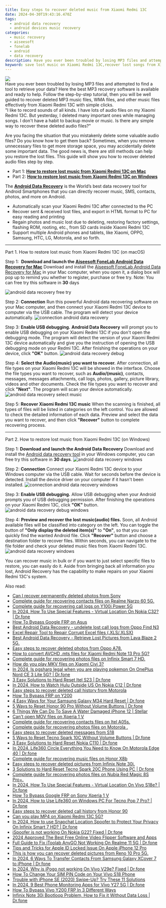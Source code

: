 ```yaml
---
title: Easy steps to recover deleted music from Xiaomi Redmi 13C
date: 2024-04-30T19:43:16.470Z
tags: 
  - android data recovery
  - android devices music recovery
categories: 
  - music recovery
  - aiseesoft
  - fonelab
  - android
  - data recovery
description: Have you ever been troubled by losing MP3 files and attempted to find a tool to retrieve your data? Here the best MP3 recovery software is available and ready to help. Follow the step-by-step tutorial, then you will be well guided to recover deleted MP3 music files, WMA files, and other music files effectively from Xiaomi Redmi 13C with simple clicks.
keyword: save lost music on Xiaomi Redmi 13C,recover lost songs from Xiaomi Redmi 13C,restore deleted songs files on Xiaomi Redmi 13C,Regain missing songs on Xiaomi Redmi 13C,Recover deleted music,broken Xiaomi Redmi 13C music recovery solution,recover song from Xiaomi Redmi 13C,how to retrieve music from Xiaomi Redmi 13C,Xiaomi Redmi 13C deleted song,Xiaomi Redmi 13C reset but recover song,Xiaomi Redmi 13C delete song recover,Xiaomi Redmi 13C music recovery
---
```


<img src="https://img0mobiles.techidaily.com/images/best-assets/devices/xiaomi/xiaomi-redmi-13c/5.jpg" class="atpl-imgstyle"  />

<div class="atpl-content atpl-for-fonelab-android recover-music">

<div class="atpl-post-description-part-1">
Have you ever been troubled by losing MP3 files and attempted to find a tool to retrieve your data? Here the best MP3 recovery software is available and ready to help. Follow the step-by-step tutorial, then you will be well guided to recover deleted MP3 music files, WMA files, and other music files effectively from Xiaomi Redmi 13C with simple clicks.
</div>



<div class="atpl-post-description-part-2">
<div class="tpl-content-sub-paragraph-question">
  "I like to record sounds of all kinds. I have lots of audio files on my Xiaomi Redmi 13C. But yesterday, I deleted many important ones while managing songs. I don't have a habit to backup movie or music. Is there any simple way to recover these deleted audio files?"
</div>
<div class="tpl-content-sub-paragraph-content">
<p>
  Are you facing the situation that you mistakenly delete some valuable audio files? Do you know how to get them back? Sometimes, when you remove unnecessary files to get more storage space, you may accidentally delete some important data. The good news is, there are still methods can help you restore the lost files. This guide will show you how to recover deleted audio files step by step.
</p>
</div>
</div>

<ul>
  <li>Part 1: <strong><a href="#p1">How to restore lost music from Xiaomi Redmi 13C on Mac</a></strong></li>
  <li>Part 2: <strong><a href="#p2">How to restore lost music from Xiaomi Redmi 13C on Windows</a></strong></li>
</ul>


<div class="atpl-post-description-part-3">
<div class="tpl-content-sub-paragraph-normal">
  <p>
      The <a href="https://tools.techidaily.com/aiseesoft-android-data-recovery/" ><strong>Android Data Recovery</strong></a> is the World’s best data recovery tool for Android Smartphones that you can directly recover music, SMS, contacts, photos, and more on Android.
  </p>
  <ul class="tpl-content-sub-paragraph-ul-style">
    <li>Automatically scan your Xiaomi Redmi 13C after connected to the PC</li>
    <li>Recover sent & received lost files, and export in HTML format to PC for easy reading and printing</li>
    <li>Regain photos and music lost due to deleting, restoring factory settings, flashing ROM, rooting, etc., from SD cards inside Xiaomi Redmi 13C</li>
    <li>Support multiple Android phones and tablets, like Xiaomi, OPPO, Samsung, HTC, LG, Motorola, and so forth.</li>
  </ul>
</div>
</div>



<!-- Part 1 -->
<a id="p1" name="p1" ></a><hr>

<div>
  <span class="atpl-step-part-style">Part 1. How to restore lost music from Xiaomi Redmi 13C (on macOS)</span>
</div>

<span class="atpl-stepstyle-a"><span>Step 1: </span></span> <strong>Download and launch the <a href="https://tools.techidaily.com/aiseesoft-android-data-recovery-for-mac/" >Aiseesoft FoneLab Android Data Recovery for Mac</a></strong>
Download and install the <a href="https://tools.techidaily.com/aiseesoft-android-data-recovery-for-mac/" >Aiseesoft FoneLab Android Data Recovery for Mac</a> in your Mac computer, when you open it, a dialog box will pop up to remind you whether to register, purchase or free try.
Note: You can free try this software in <strong>30</strong> days

<img src="https://tools.techidaily.com/images/apps/aiseesoft/android-data-recovery/mac-free-try.png" class="atpl-imgstyle" alt="android data recovery free try" />

<span class="atpl-stepstyle-a"><span>Step 2: </span></span> <strong>Connection</strong>
Run this powerful Android data recovering software on your Mac computer, and then connect your Xiaomi Redmi 13C device to computer via the USB cable. The program will detect your device automatically.
<img src="https://tools.techidaily.com/images/apps/aiseesoft/android-data-recovery/mac-connection-interface.jpg" class="atpl-imgstyle" alt="connection android data recovery" />

<span class="atpl-stepstyle-a"><span>Step 3: </span></span> <strong>Enable USB debugging.</strong>
<strong>Android Data Recovery</strong> will prompt you to enable USB debugging on your Xiaomi Redmi 13C if you don't open the debugging mode. The program will detect the version of your Xiaomi Redmi 13C device automatically and give you the instruction of opening the USB debugging mode on your Redmi 13C. After finishing the operations on your device, click <strong>"OK"</strong> button.
<img src="https://tools.techidaily.com/images/apps/aiseesoft/android-data-recovery/mac-android-usb-debug.jpg"  class="atpl-imgstyle" alt="android data recovery debug" />

<span class="atpl-stepstyle-a"><span>Step 4: </span></span> <strong>Select the Audio(music) you want to recover.</strong>
After connection, all file types on your Xiaomi Redmi 13C will be showed in the interface. Choose the file types you want to recover, such as <strong>Audio/(music)</strong>, contacts, messages, messages attachments, call logs, photos, gallery, picture library, videos and other documents. Check the file types you want to recover and click <b>"Next"</b>. The program will scan your device automatically.
<img src="https://tools.techidaily.com/images/apps/aiseesoft/android-data-recovery/mac-choose-type-music.jpg" class="atpl-imgstyle" alt="android data recovery select music" />

<span class="atpl-stepstyle-a"><span>Step 5: </span></span> <strong>Recover Xiaomi Redmi 13C music</strong>
When the scanning is finished, all types of files will be listed in categories on the left control. You are allowed to check the detailed information of each data. Preview and select the data you want to recover, and then click <b>"Recover"</b> button to complete recovering process.


<a id="p2" name="p2"></a><hr>

<!-- Part 2 -->
<div>
  <span class="atpl-step-part-style">Part 2. How to restore lost music from Xiaomi Redmi 13C (on Windows)</span>
</div>

<span class="atpl-stepstyle-a"><span>Step 1: </span></span> <strong>Download and launch the Android Data Recovery</strong>
Download and install the <a href="https://tools.techidaily.com/aiseesoft-android-data-recovery-for-win/" >Android data recovery tool</a> in your Windows computer, you can free try this software in <b>30 days</b>.
<img src="https://tools.techidaily.com/images/apps/aiseesoft/android-data-recovery/win-start-interface.png"  class="atpl-imgstyle" alt="android data recovery windows" />

<span class="atpl-stepstyle-a"><span>Step 2: </span></span> <strong>Connection</strong>
Connect your Xiaomi Redmi 13C device to your Windows computer via the USB cable. Wait for seconds before the device is detected. Install the device driver on your computer if it hasn't been installed.
<img src="https://tools.techidaily.com/images/apps/aiseesoft/android-data-recovery/win-connection-interface.png" class="atpl-imgstyle" alt="connection android data recovery windows" />

<span class="atpl-stepstyle-a"><span>Step 3: </span></span> <strong>Enable USB debugging.</strong>
Allow USB debugging when your Android prompts you of USB debugging permission. After finishing the operations on your Xiaomi Redmi 13C, click <b>"OK"</b> button.
<img src="https://tools.techidaily.com/images/apps/aiseesoft/android-data-recovery/win-android-usb-debug.png" class="atpl-imgstyle" alt="android data recovery debug windows" />

<span class="atpl-stepstyle-a"><span>Step 4: </span></span> <strong>Preview and recover the lost music(audio) files.</strong>
Soon, all Android available files will be classified into category on the left. You can toggle the button of <b>"Only display the deleted item(s)"</b> to <b>"On"</b>, so that you can quickly find the wanted Android file. Click <b>"Recover"</b> button and choose a destination folder to recover files. Within seconds, you can navigate to the file folder and check your deleted music files from Xiaomi Redmi 13C.
<img src="https://tools.techidaily.com/images/apps/aiseesoft/android-data-recovery/win-recover-music.jpg" class="atpl-imgstyle" alt="android data recovery windows" />

<div class="atpl-post-description-part-4">
<div class="tpl-content-sub-paragraph-normal">
    <p>
        You can recover music in bulk or if you want to just select specific files to restore, you can easily do it. Aside from bringing back all information you lost, Android Recovery has the capability to make repairs on your Xiaomi Redmi 13C's system.
    </p>
</div>
</div>


<ins class="adsbygoogle"
     style="display:block"
     data-ad-client="ca-pub-7571918770474297"
     data-ad-slot="8358498916"
     data-ad-format="auto"
     data-full-width-responsive="true"></ins>



</div>
<ins class="adsbygoogle"
    style="display:block"
    data-ad-format="autorelaxed"
    data-ad-client="ca-pub-7571918770474297"
    data-ad-slot="1223367746"></ins>

<span class="atpl-alsoreadstyle">Also read:</span>
<div><ul>
<li><a href="https://phone-solutions.techidaily.com/can-i-recover-permanently-deleted-photos-from-sony-by-stellar-photo-recovery-android-mobile-photo-recover/"><u>Can I recover permanently deleted photos from Sony</u></a></li>
<li><a href="https://phone-solutions.techidaily.com/complete-guide-for-recovering-contacts-files-on-realme-narzo-60-5g-by-fonelab-android-recover-contacts/"><u>Complete guide for recovering contacts files on Realme Narzo 60 5G.</u></a></li>
<li><a href="https://phone-solutions.techidaily.com/complete-guide-for-recovering-call-logs-on-y100i-power-5g-by-fonelab-android-recover-call-logs/"><u>Complete guide for recovering call logs on Y100i Power 5G</u></a></li>
<li><a href="https://phone-solutions.techidaily.com/in-2024-how-to-use-special-features-virtual-location-on-nokia-c32-drfone-by-drfone-virtual-android/"><u>In 2024, How To Use Special Features - Virtual Location On Nokia C32? | Dr.fone</u></a></li>
<li><a href="https://phone-solutions.techidaily.com/how-to-bypass-google-frp-on-asus-by-drfone-android-unlock-remove-google-frp/"><u>How To Bypass Google FRP on Asus</u></a></li>
<li><a href="https://phone-solutions.techidaily.com/best-android-data-recovery-undelete-lost-call-logs-from-oppo-find-n3-by-fonelab-android-recover-call-logs/"><u>Best Android Data Recovery - undelete lost call logs from Oppo Find N3</u></a></li>
<li><a href="https://phone-solutions.techidaily.com/excel-repair-tool-to-repair-corrupt-excel-files-xlsxlsx-by-stellar-guide/"><u>Excel Repair Tool to Repair Corrupt Excel files (.XLS/.XLSX)</u></a></li>
<li><a href="https://phone-solutions.techidaily.com/best-android-data-recovery-retrieve-lost-pictures-from-lava-blaze-2-5g-by-fonelab-android-recover-pictures/"><u>Best Android Data Recovery - Retrieve Lost Pictures from Lava Blaze 2 5G.</u></a></li>
<li><a href="https://phone-solutions.techidaily.com/easy-steps-to-recover-deleted-photos-from-oppo-a78-by-fonelab-android-recover-photos/"><u>Easy steps to recover deleted photos from Oppo A78.</u></a></li>
<li><a href="https://phone-solutions.techidaily.com/how-to-convert-avchd-mts-files-for-xiaomi-redmi-note-13-pro-5g-by-aiseesoft-video-converter-play-mts-on-android/"><u>How to convert AVCHD .mts files for Xiaomi Redmi Note 13 Pro 5G? </u></a></li>
<li><a href="https://phone-solutions.techidaily.com/complete-guide-for-recovering-photos-files-on-infinix-smart-7-hd-by-fonelab-android-recover-photos/"><u>Complete guide for recovering photos files on Infinix Smart 7 HD.</u></a></li>
<li><a href="https://phone-solutions.techidaily.com/how-do-you-play-mkv-files-on-xiaomi-civi-3-by-aiseesoft-video-converter-play-mkv-on-android/"><u>How do you play MKV files on Xiaomi Civi 3?</u></a></li>
<li><a href="https://phone-solutions.techidaily.com/in-2024-is-pgsharp-legal-when-you-are-playing-pokemon-on-oneplus-nord-ce-3-lite-5g-drfone-by-drfone-virtual-android/"><u>In 2024, Is pgsharp legal when you are playing pokemon On OnePlus Nord CE 3 Lite 5G? | Dr.fone</u></a></li>
<li><a href="https://phone-solutions.techidaily.com/3-easy-solutions-to-hard-reset-itel-s23-drfone-by-drfone-reset-android-reset-android/"><u>3 Easy Solutions to Hard Reset Itel S23 | Dr.fone</u></a></li>
<li><a href="https://phone-solutions.techidaily.com/in-2024-how-to-watch-hulu-outside-us-on-nokia-c12-drfone-by-drfone-virtual-android/"><u>In 2024, How to Watch Hulu Outside US On Nokia C12 | Dr.fone</u></a></li>
<li><a href="https://phone-solutions.techidaily.com/easy-steps-to-recover-deleted-call-history-from-motorola-by-fonelab-android-recover-call-logs/"><u>Easy steps to recover deleted call history from Motorola</u></a></li>
<li><a href="https://phone-solutions.techidaily.com/how-to-bypass-frp-on-y200-by-drfone-android-unlock-remove-google-frp/"><u>How To Bypass FRP on Y200</u></a></li>
<li><a href="https://phone-solutions.techidaily.com/4-easy-ways-for-your-samsung-galaxy-m34-hard-reset-drfone-by-drfone-reset-android-reset-android/"><u>4 Easy Ways for Your Samsung Galaxy M34 Hard Reset | Dr.fone</u></a></li>
<li><a href="https://phone-solutions.techidaily.com/5-ways-to-reset-honor-90-pro-without-volume-buttons-drfone-by-drfone-reset-android-reset-android/"><u>5 Ways to Reset Honor 90 Pro Without Volume Buttons | Dr.fone</u></a></li>
<li><a href="https://phone-solutions.techidaily.com/6-things-we-can-do-to-save-a-water-damaged-iphone-12-stellar-by-stellar-data-recovery-ios-iphone-data-recovery/"><u>6 Things We Can Do To Save A Water Damaged iPhone 12 | Stellar</u></a></li>
<li><a href="https://phone-solutions.techidaily.com/can-t-open-mov-files-on-xperia-1-v-by-aiseesoft-video-converter-play-mov-on-android/"><u>Can't open MOV files on Xperia 1 V</u></a></li>
<li><a href="https://phone-solutions.techidaily.com/complete-guide-for-recovering-contacts-files-on-itel-a05s-by-fonelab-android-recover-contacts/"><u>Complete guide for recovering contacts files on Itel A05s.</u></a></li>
<li><a href="https://phone-solutions.techidaily.com/complete-guide-for-recovering-photos-files-on-motorola-by-fonelab-android-recover-photos/"><u>Complete guide for recovering photos files on Motorola .</u></a></li>
<li><a href="https://phone-solutions.techidaily.com/easy-steps-to-recover-deleted-messages-from-s18-by-fonelab-android-recover-messages/"><u>Easy steps to recover deleted messages from S18</u></a></li>
<li><a href="https://phone-solutions.techidaily.com/5-ways-to-reset-tecno-spark-10c-without-volume-buttons-drfone-by-drfone-reset-android-reset-android/"><u>5 Ways to Reset Tecno Spark 10C Without Volume Buttons | Dr.fone</u></a></li>
<li><a href="https://phone-solutions.techidaily.com/3-easy-solutions-to-hard-reset-nokia-c110-drfone-by-drfone-reset-android-reset-android/"><u>3 Easy Solutions to Hard Reset Nokia C110 | Dr.fone</u></a></li>
<li><a href="https://phone-solutions.techidaily.com/in-2024-life360-circle-everything-you-need-to-know-on-motorola-edge-40-drfone-by-drfone-virtual-android/"><u>In 2024, Life360 Circle Everything You Need to Know On Motorola Edge 40 | Dr.fone</u></a></li>
<li><a href="https://phone-solutions.techidaily.com/complete-guide-for-recovering-music-files-on-honor-x8b-by-fonelab-android-recover-music/"><u>Complete guide for recovering music files on Honor X8b</u></a></li>
<li><a href="https://phone-solutions.techidaily.com/easy-steps-to-recover-deleted-pictures-from-infinix-note-30i-by-fonelab-android-recover-pictures/"><u>Easy steps to recover deleted pictures from Infinix Note 30i.</u></a></li>
<li><a href="https://phone-solutions.techidaily.com/3-solutions-to-hard-reset-tecno-spark-20c-phone-using-pc-drfone-by-drfone-reset-android-reset-android/"><u>3 Solutions to Hard Reset Tecno Spark 20C Phone Using PC | Dr.fone</u></a></li>
<li><a href="https://phone-solutions.techidaily.com/complete-guide-for-recovering-photos-files-on-nubia-red-magic-8s-proplus-by-fonelab-android-recover-photos/"><u>Complete guide for recovering photos files on Nubia Red Magic 8S Pro+.</u></a></li>
<li><a href="https://phone-solutions.techidaily.com/in-2024-how-to-use-special-features-virtual-location-on-vivo-s18e-drfone-by-drfone-virtual-android/"><u>In 2024, How To Use Special Features - Virtual Location On Vivo S18e? | Dr.fone</u></a></li>
<li><a href="https://phone-solutions.techidaily.com/how-to-bypass-google-frp-on-sony-xperia-1-v-by-drfone-android-unlock-remove-google-frp/"><u>How To Bypass Google FRP on Sony Xperia 1 V</u></a></li>
<li><a href="https://phone-solutions.techidaily.com/in-2024-how-to-use-life360-on-windows-pc-for-tecno-pop-7-pro-drfone-by-drfone-virtual-android/"><u>In 2024, How to Use Life360 on Windows PC For Tecno Pop 7 Pro? | Dr.fone</u></a></li>
<li><a href="https://phone-solutions.techidaily.com/easy-steps-to-recover-deleted-call-history-from-honor-90-by-fonelab-android-recover-call-logs/"><u>Easy steps to recover deleted call history from Honor 90</u></a></li>
<li><a href="https://phone-solutions.techidaily.com/can-you-play-mp4-on-xiaomi-redmi-13c-5g-by-aiseesoft-video-converter-play-mp4-on-android/"><u>Can you play MP4 on Xiaomi Redmi 13C 5G?</u></a></li>
<li><a href="https://phone-solutions.techidaily.com/in-2024-how-to-use-snapchat-location-spoofer-to-protect-your-privacy-on-infinix-smart-7-hd-drfone-by-drfone-virtual-android/"><u>In 2024, How to use Snapchat Location Spoofer to Protect Your Privacy On Infinix Smart 7 HD? | Dr.fone</u></a></li>
<li><a href="https://fake-location.techidaily.com/ispoofer-is-not-working-on-nokia-g22-fixed-drfone-by-drfone-virtual-android/"><u>iSpoofer is not working On Nokia G22? Fixed | Dr.fone</u></a></li>
<li><a href="https://ai-video-apps.techidaily.com/2024-approved-the-best-free-online-video-flipper-software-and-apps/"><u>2024 Approved The Best Free Online Video Flipper Software and Apps</u></a></li>
<li><a href="https://fake-location.techidaily.com/full-guide-to-fix-itoolab-anygo-not-working-on-realme-11-5g-drfone-by-drfone-virtual-android/"><u>Full Guide to Fix iToolab AnyGO Not Working On Realme 11 5G | Dr.fone</u></a></li>
<li><a href="https://apple-account.techidaily.com/tips-and-tricks-for-apple-id-locked-issue-on-apple-iphone-12-pro-by-drfone-ios/"><u>Tips and Tricks for Apple ID Locked Issue On Apple iPhone 12 Pro</u></a></li>
<li><a href="https://techidaily.com/this-is-how-you-can-recover-deleted-pictures-from-reno-10-pro-5g-by-fonelab-android-recover-pictures/"><u>This is how you can recover deleted pictures from Reno 10 Pro 5G.</u></a></li>
<li><a href="https://android-transfer.techidaily.com/in-2024-6-ways-to-transfer-contacts-from-samsung-galaxy-xcover-7-to-iphone-drfone-by-drfone-transfer-from-android-transfer-from-android/"><u>In 2024, 6 Ways To Transfer Contacts From Samsung Galaxy XCover 7 to iPhone | Dr.fone</u></a></li>
<li><a href="https://change-location.techidaily.com/in-2024-why-is-ipogo-not-working-on-vivo-v29e-fixed-drfone-by-drfone-virtual-android/"><u>In 2024, Why is iPogo not working On Vivo V29e? Fixed | Dr.fone</u></a></li>
<li><a href="https://sim-unlock.techidaily.com/how-to-change-your-sim-pin-code-on-your-vivo-s18-phone-by-drfone-android/"><u>How To Change Your SIM PIN Code on Your Vivo S18 Phone</u></a></li>
<li><a href="https://ios-unlock.techidaily.com/trouble-with-iphone-se-2020-swipe-up-try-these-11-solutions-by-drfone-ios/"><u>Trouble with iPhone SE (2020) Swipe-Up? Try These 11 Solutions</u></a></li>
<li><a href="https://android-location-track.techidaily.com/in-2024-9-best-phone-monitoring-apps-for-vivo-y27-5g-drfone-by-drfone-virtual-android/"><u>In 2024, 9 Best Phone Monitoring Apps for Vivo Y27 5G | Dr.fone</u></a></li>
<li><a href="https://bypass-frp.techidaily.com/how-to-bypass-vivo-y200-frp-in-3-different-ways-by-drfone-android/"><u>How To Bypass Vivo Y200 FRP In 3 Different Ways</u></a></li>
<li><a href="https://fix-guide.techidaily.com/infinix-note-30i-bootloop-problem-how-to-fix-it-without-data-loss-drfone-by-drfone-fix-android-problems-fix-android-problems/"><u>Infinix Note 30i Bootloop Problem, How to Fix it Without Data Loss | Dr.fone</u></a></li>
</ul></div>

